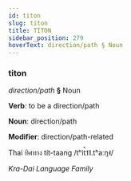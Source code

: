 ```yaml
---
id: titon
slug: titon
title: TİTON
sidebar_position: 279
hoverText: direction/path § Noun
---
```


### titon

*direction/path* **§** Noun

**Verb**: to be a direction/path

**Noun**: direction/path

**Modifier**: direction/path-related

Thai ทิศทาง tít-taang /tʰit̚˦˥.tʰaːŋ˧/

*Kra-Dai Language Family*